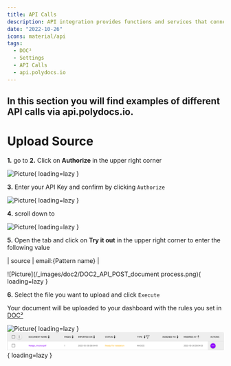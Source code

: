 ```yaml
---
title: API Calls
description: API integration provides functions and services that connect applications and processes. Here are examples of how to make API calls through api.polydocs.io.
date: "2022-10-26"
icons: material/api
tags:
  - DOC²
  - Settings
  - API Calls
  - api.polydocs.io
---
```


## In this section you will find examples of different API calls via api.polydocs.io.

# Upload Source

**1.** go to [](https://api.polydocs.io/docs)
**2.** Click on **Authorize** in the upper right corner

![Picture](/_images/doc2/admin_guides_doc2-api-authorize.png){ loading=lazy }

**3.** Enter your API Key and confirm by clicking `Authorize`

![Picture](/_images/doc2/admin_guides_doc2-api-authorize_key.png){ loading=lazy }

**4.** scroll down to 

![Picture](/_images/doc2/DOC2_API_POST_Process.png){ loading=lazy }

**5.** Open the tab and click on **Try it out** in the upper right corner to enter the following value

|  source  |  email:{Pattern name}  |

![Picture](/_images/doc2/DOC2_API_POST_document process.png){ loading=lazy }

**6.** Select the file you want to upload and click `Execute`

Your document will be uploaded to your dashboard with the rules you set in [DOC²](https://app.polydocs.io/settings/classify-extract)

![Picture](/_images/doc2/DOC2_classification-rules_Pattern.png){ loading=lazy }
![Picture](docs/_images/doc2/DOC2_Uploaded-doc-on-dashboard.png){ loading=lazy }